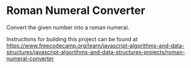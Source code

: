 # Roman Numeral Converter

Convert the given number into a roman numeral.

Instructions for building this project can be found at https://www.freecodecamp.org/learn/javascript-algorithms-and-data-structures/javascript-algorithms-and-data-structures-projects/roman-numeral-converter
